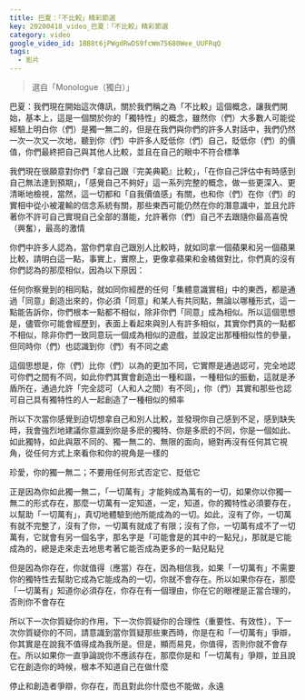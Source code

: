 ```yaml
---
title: 巴夏：「不比較」精彩節選
key: 20200418_video_巴夏：「不比較」精彩節選
category: video
google_video_id: 1BB8t6jPWgdRwDS9fcWm75680Wee_UUFRqQ
tags:
  - 影片
---
```


> 選自「Monologue（獨白）」

巴夏：我們現在開始這次傳訊，關於我們稱之為「不比較」這個概念，讓我們開始，基本上，這是一個關於你的「獨特性」的概念，雖然你（們）大多數人可能從經驗上明白你（們）是獨一無二的，但是在我們與你們的許多人對話中，我們仍然一次一次又一次地，聽到你（們）中許多人貶低你（們）自己，貶低你（們）的價值，你們最終把自己與其他人比較，並且在自己的眼中不符合標準

我們現在很願意對你們「拿自己跟『完美典範』比較」，「在你自己評估中有時感到自己無法達到預期」，「感覺自己不夠好」這一系列完整的概念，做一些更深入、更清晰地檢視，當然，這一切都和「自我價值感」有關，也和你（們）在你（們）的實相中從小被灌輸的信念系統有關，那些東西可能仍然在你的潛意識中，並且允許著你不許可自己實現自己全部的潛能，允許著你（們）自己不去跟隨你最高喜悅（興奮），最高的激情

你們中許多人認為，當你們拿自己跟別人比較時，就如同拿一個蘋果和另一個蘋果比較，請明白這一點，事實上，實際上，更像拿蘋果和金橘做對比，你們真的沒有你們認為的那麼相似，因為以下原因：

任何你察覺到的相同點，就如同你經歷的任何「集體意識實相」中的東西，都是通過「同意」創造出來的，你必須「同意」和某人有共同點，無論以哪種形式，這一點能告訴你，你們根本一點都不相似，除非你們「同意」成為相似。所以這個思想是，儘管你可能會經歷到，表面上看起來與別人有許多相似，其實你們真的一點都不相似，除非你們一致同意玩一個成為相似的遊戲，並設定出那種相似性的參量，但同時你（們）也認識到你（們）有不同之處

這個思想是，你（們）比你（們）以為的更加不同，它實際是通過認可，完全地認可你們之間有不同，如此你們其實會創造出一種和諧，一種相似的振動，這就是矛盾所在，通過允許「完全認可（人和人之間）有不同」，你（們）其實和那些也認可自己具有獨特性的人一起創造了一種相似的頻率

所以下次當你感覺到迫切想拿自己和別人比較，並發現你自己感到不足，感到缺失時，我會強烈地建議你意識到你是多麽的獨特、你是多麽的不同，你是一個如此、如此獨特，如此與眾不同的、獨一無二的、無限的面向，絕對再沒有任何其它視角，從任何方式上來看你和你的視角是一樣的

珍愛，你的獨一無二；不要用任何形式否定它、貶低它

正是因為你如此獨一無二，「一切萬有」才能夠成為萬有的一切，如果你以你獨一無二的形式存在，那麼一切萬有一定知道，一定，知道，你的獨特性必須要存在，以幫助「一切萬有」，真切地體驗到他所能成為的一切。如此，沒有了你，一切萬有就不完整了，沒有了你，一切萬有就成了有限；沒有了你，一切萬有成不了一切萬有，它就會有另一個名字，那名字是「可能會是的其中的一點兒」，那就是它能成為的，總是走來走去地思考著它能否成為更多的一點兒點兒

但是因為你存在，你就值得（應當）存在，因為相信我，如果「一切萬有」不需要你的獨特性去幫助它成為它能成為的一切，你就不會存在。所以如果你存在，那麼「一切萬有」知道你必須存在，你存在有一個理由，你在它的眼裡是正當合理的，否則你不會存在

所以下一次你質疑你的作用，下一次你質疑你的合理性（重要性、有效性），下一次你質疑你的不同，請意識到當你質疑那些東西時，你是在和「一切萬有」爭辯，你其實是在說我不值得成為我所是。但是，顯而易見，你值得，否則你就不會存在。所以如果你一直爭論說你不應該存在，那麼你是和「一切萬有」爭辯，並且說它在創造你的時候，根本不知道自己在做什麼

停止和創造者爭辯，你存在，而且對此你什麼也不能做，永遠
